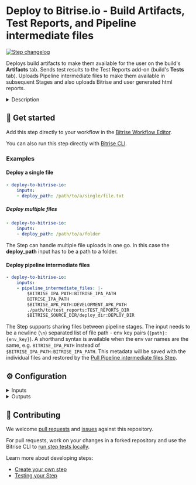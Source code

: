 # Deploy to Bitrise.io - Build Artifacts, Test Reports, and Pipeline intermediate files

[![Step changelog](https://shields.io/github/v/release/bitrise-steplib/steps-deploy-to-bitrise-io?include_prereleases&label=changelog&color=blueviolet)](https://github.com/bitrise-steplib/steps-deploy-to-bitrise-io/releases)

Deploys build artifacts to make them available for the user on the build's **Artifacts** tab.
Sends test results to the Test Reports add-on (build's **Tests** tab).
Uploads Pipeline intermediate files to make them available in subsequent Stages and also uploads Bitrise and user generated html reports.

<details>
<summary>Description</summary>

The Step accesses artifacts from a directory specified as the `$BITRISE_DEPLOY_DIR` where artifacts generated by previous Steps gets stored.
These artifacts are then uploaded on the **Artifacts** tab of any given build. For installable artifacts, such as IPAs or APKs, the Step can create a public install page that allows testers to install the app on their devices.
You can also use the Step to notify users about the build. If you wish to use the Test Reports add-on, you must add this Step in your Workflow since the Step converts test results to the right format and sends them to the add-on.
The Step can also share Pipeline intermediate files. These files are build artifacts generated by Workflows in a Pipeline intended to be shared with subsequent Stages.
Also it collects and uploads all of the html reports located in the `BITRISE_HTML_REPORT_DIR` folder.

### Configuring the Build Artifact Deployment section of the Step

1. Set the value for the **Deploy directory or file path** required input. The default value is the `$BITRISE_DEPLOY_DIR` Env Var which is exposed by the Bitrise CLI.
If you provide a directory, everything in that directory, excluding sub-directories, gets uploaded.
If you provide only a file, then only that file gets uploaded.
To upload a directory's content recursively, you should use the **Compress the artifacts into one file?** which will compress the whole directory, with every sub-directory included.
2. Set the value of the **Notify: User Roles** input. It sends an email with the [public install URL](https://devcenter.bitrise.io/deploy/bitrise-app-deployment/) to those Bitrise users whose roles are included in this field.
The default value is `everyone`. If you wish to notify based on user roles, add one or more roles and separate them with commas, for example, `developers`, `admins`. If you don't want to notify anyone, set the input to `none`.
3. Set the **Notify: Emails** sensitive input. It sends the public install URL in an email to the email addresses provided here. If you’re adding multiple email address, make sure to separate them with commas.
The recipients do not have to be in your Bitrise team. Please note that if the email address is associated with a Bitrise account, the user must be [watching](https://devcenter.bitrise.io/builds/configuring-notifications/#watching-an-app) the app.
4. The **Enable public page for the App?** required input is set to `true` by default. It creates a long and random URL which can be shared with those who do not have a Bitrise account.
If you set this input to `false`, the **Notify: Emails** input will be ignored and the **Notify: User Roles** will receive the build URL instead of the public install URL.
5. With the **Compress the artifacts into one file?** required input set to `true`, you can compress the artifacts found in the Deploy directory into a single file.
You can specify a custom name for the zip file with the `zip_name` option. If you don't specify one, the default `Deploy directory` name will be used.
If the **Compress the artifacts into one file?** is set to `false`, the artifacts in the Deploy directory will be deployed separately.
6. With the **Format for the BITRISE_PUBLIC_INSTALL_PAGE_URL_MAP output** required input field, you can customize the output format of the public install page’s multiple artifact URLs so that the next Step can render the output (for example, our **Send a Slack message** Step).
Provide a language template description using [https://golang.org/pkg/text/template](https://golang.org/pkg/text/template) so that the **Deploy to Bitrise.io** Step can build the required custom output.
7. With the **Format for the BITRISE_PERMANENT_DOWNLOAD_URL_MAP output** required input, you can customize the output format of the `BITRISE_PERMANENT_DOWNLOAD_URL_MAP` so that the next Step can render the output.
The next Steps will use this input to generate the related output in the specified format. The output contains multiple permanent URLs for multiple artifacts.
Provide a language template description using [https://golang.org/pkg/text/template](https://golang.org/pkg/text/template) so that the **Deploy to Bitrise.io** Step can build the required custom output.
8. The **Test API's base URL** and the **API Token** input fields are automatically populated for you.
9. The html report upload does not have any specific settings because it will happen automatically.

### Configuring the Pipeline Intermediate File Sharing section of the Step

The **Files to share between pipeline stages** input specifies the files meant to be intermediate files shared between the Pipeline Stages. When uploading the Pipeline intermediate files, you must assign environment variable keys to them in the **Files to share between pipeline stages** input.
The inputs `path:env_key` values will be saved together with the file and later automatically reconstructed by the [Pull Pipeline intermediate files Step](https://www.bitrise.io/integrations/steps/pull-intermediate-files).
You can use a shorthand of just `env_var` for `$env_var:env_var`, when the `env_var` holds the path to the file(s) you want to share with subsequent stages.
The directories you specify will be archived and uploaded as a single file.

#### Configuring the Debug section of the Step

If you wish to use any of the Step’s debug features, set the following inputs:
1. In the **Name of the compressed artifact (without .zip extension)** input you can add a custom name for the compressed artifact. If you leave this input empty, the default `Deploy directory` name is used.
Please note that this input only works if you set the **Compress the artifacts into one file?** input to `true`.
2. The **Bitrise Build URL** and the **Bitrise Build API Token** inputs are automatically populated.
3. If **The Enable Debug Mode** required input is set to `true`, the Step prints more verbose logs. It is `false` by default.
4. If you need a specific [bundletool version](https://github.com/google/bundletool/releases) other than the default value, you can modify the value of the **Bundletool version** required input.
Bundletool generates an APK from an Android App Bundle so that you can test the APK.

### Troubleshooting

- If your users did not get notified via email, check the **Enable public page for the App?** input. If it is set to `false`, no email notifications will be sent.
- If there are no artifacts uploaded on the **APPS & ARTIFACTS tab**, then check the logs to see if the directory you used in the **Deploy directory or file path** input contained any artifacts.
- If the email is not received, we recommend, that you check if the email is associated with Bitrise account and if so, if the account is “watching” the app.

### Useful links

- [Deployment on Bitrise](https://devcenter.bitrise.io/deploy/deployment-index/)
- [Watching an app](https://devcenter.bitrise.io/builds/configuring-notifications/#watching-an-app)
- [Using artifacts from different Stages](https://devcenter.bitrise.io/en/builds/build-pipelines/configuring-a-bitrise-pipeline.html#using-artifacts-from-different-stages)
- [Viewing HTML reports](https://devcenter.bitrise.io/en/builds/build-data-and-troubleshooting/viewing-html-reports)

  ### Related Steps

- [Deploy to Google Play](https://www.bitrise.io/integrations/steps/google-play-deploy)
- [Deploy to iTunesConnect](https://www.bitrise.io/integrations/steps/deploy-to-itunesconnect-deliver)
- [Pull Pipeline intermediate files](https://www.bitrise.io/integrations/steps/pull-intermediate-files)
</details>

## 🧩 Get started

Add this step directly to your workflow in the [Bitrise Workflow Editor](https://devcenter.bitrise.io/steps-and-workflows/steps-and-workflows-index/).

You can also run this step directly with [Bitrise CLI](https://github.com/bitrise-io/bitrise).

### Examples

#### Deploy a single file

```yaml
- deploy-to-bitrise-io:
    inputs:
    - deploy_path: /path/to/a/single/file.txt
```

##### Deploy multiple files

```yaml
- deploy-to-bitrise-io:
    inputs:
    - deploy_path: /path/to/a/folder
```

The Step can handle multiple file uploads in one go. In this case the **deploy_path** input has to be a path to a folder.

#### Deploy pipeline intermediate files

```yaml
- deploy-to-bitrise-io:
    inputs:
    - pipeline_intermediate_files: |-
        $BITRISE_IPA_PATH:BITRISE_IPA_PATH
        BITRISE_IPA_PATH
        $BITRISE_APK_PATH:DEVELOPMENT_APK_PATH
        ./path/to/test_reports:TEST_REPORTS_DIR
        $BITRISE_SOURCE_DIR/deploy_dir:DEPLOY_DIR
```

The Step supports sharing files between pipeline stages. The input needs to be a newline (`\n`) separated list of file path - env key pairs (`{path}:{env_key}`).
A shorthand syntax is available when the env var names are the same, e.g. `BITRISE_IPA_PATH` instead of `$BITRISE_IPA_PATH:BITRISE_IPA_PATH`. 
This metadata will be saved with the individual files and restored by the [Pull Pipeline intermediate files Step](https://www.bitrise.io/integrations/steps/pull-intermediate-files).


## ⚙️ Configuration

<details>
<summary>Inputs</summary>

| Key | Description | Flags | Default |
| --- | --- | --- | --- |
| `deploy_path` | Specify the directory or file path which will be deployed.  If the specified path is a directory, then every file in the specified directory, excluding sub-directories, will be deployed.  To upload the directory's content recursively, you should use the **Compress the artifacts into one file?** option which compresses the whole directory, with every sub-directory included.  If you specify a file path, then only the specified file will be deployed.  |  | `$BITRISE_DEPLOY_DIR` |
| `is_compress` | If this option is set to `true` and a Deploy directory was specified, the artifacts in that directory will be compressed into a single ZIP file.  You can specify a custom name for the ZIP using the `zip_name` option. If you do not specify a custom name, the default `Deploy directory` name will be used.  If this option is set to `false`, the artifacts found in the Deploy directory folder will be deployed separately. | required | `false` |
| `zip_name` | If you do not specify a custom name, the Deploy directory name will be used. You can specify a custom name for the ZIP using the `zip_name` option.  This option only works if you selected *true* for *is_compress*. |  |  |
| `notify_user_groups` | Your App's user roles you want to notify. Separate the role names with commas. Possible role names:  * none * testers * developers * platform engineers * admins * owners * everyone  An example to notify your developers and testers:  `testers, developers`  If you want to notify everyone in the app's team, just specify `everyone`.  If you don't want to notify anyone, set this to `none`.  |  | `everyone` |
| `always_notify_user_groups` | Your App's user roles you want to notify regardless of the users' project watching preferences. Separate the role names with commas. Possible role names:  * none * testers * developers * platform engineers * admins * owners * everyone  An example to notify your developers and testers:  `testers, developers`  If you want to notify everyone in the app's team, just specify `everyone`.  If you don't want to notify anyone, set this to `none`.  |  |  |
| `notify_email_list` | Email addresses to notify. Separate them with commas.  You can specify any email address, the recipients don't have to be in your team.  Please note that if the email address is associated with a Bitrise account, the user must be [watching](https://devcenter.bitrise.io/builds/configuring-notifications/#watching-an-app) the app.  | sensitive |  |
| `is_enable_public_page` | If this option is enabled, a public install page will be available with a long and random URL which can be shared with others who are not registered on Bitrise.  If you disable this option, the **Notify: Emails** option will be ignored and the **Notify: User Roles** users will receive the build's URL instead of the public page's URL!  | required | `true` |
| `bundletool_version` | If you need a specific [bundletool version]((https://github.com/google/bundletool/releases) other than the default version, you can modify the value of the **Bundletool version** required input. | required | `1.15.0` |
| `build_url` | Unique build URL of this build on Bitrise.io | required | `$BITRISE_BUILD_URL` |
| `build_api_token` | The build's API Token for the build on Bitrise.io | required, sensitive | `$BITRISE_BUILD_API_TOKEN` |
| `pipeline_intermediate_files` | A newline (`\n`) separated list of file path - env key pairs (`{path}:{env_key}`).  The input uses a `{path}:{env_key}` syntax. The colon character (`:`) is the delimiter between the file path and the environment variable key. A shorthand syntax of `ENV_VAR` can be used for `$ENV_VAR:ENV_VAR` when the name of the env var in the current workflow will become the shared env_key.  The file path can be specified with environment variables or direct paths, and can point to both a local file or directory: ``` $BITRISE_IPA_PATH:BITRISE_IPA_PATH BITRISE_IPA_PATH $BITRISE_APK_PATH:DEVELOPMENT_APK_PATH ./path/to/test_reports:TEST_REPORTS_DIR $BITRISE_SOURCE_DIR/deploy_dir:DEPLOY_DIR ``` |  |  |
| `addon_api_base_url` | The URL where test API is accessible.  | required | `https://vdt.bitrise.io/test` |
| `addon_api_token` | The token required to authenticate with the API.  | sensitive | `$ADDON_VDTESTING_API_TOKEN` |
| `public_install_page_url_map_format` | Provide a language template description using [Golang templates](https://golang.org/pkg/text/template) so that the **Deploy to Bitrise.io** Step can build the required custom output. | required | `{{range $index, $element := .}}{{if $index}}\|{{end}}{{$element.File}}=>{{$element.URL}}{{end}}` |
| `permanent_download_url_map_format` | Provide a language template description using [Golang templates](https://golang.org/pkg/text/template) so that the **Deploy to Bitrise.io** Step can build the required custom output for the permanent download URL. | required | `{{range $index, $element := .}}{{if $index}}\|{{end}}{{$element.File}}=>{{$element.URL}}{{end}}` |
| `details_page_url_map_format` | Provide a language template description using [Golang templates](https://golang.org/pkg/text/template) so that the **Deploy to Bitrise.io** Step can build the required custom output for the details page URL. | required | `{{range $index, $element := .}}{{if $index}}\|{{end}}{{$element.File}}=>{{$element.URL}}{{end}}` |
| `files_to_redact` | A newline (`\n`) separated list of file paths to redact secrets from before the step deploys them. |  |  |
| `debug_mode` | The Step will print more verbose logs if enabled. | required | `false` |
</details>

<details>
<summary>Outputs</summary>

| Environment Variable | Description |
| --- | --- |
| `BITRISE_PUBLIC_INSTALL_PAGE_URL` | Public Install Page's URL, if the *Enable public page for the App?* option was *enabled*. |
| `BITRISE_PUBLIC_INSTALL_PAGE_URL_MAP` | Public Install Page URLs by the artifact's file path. Only set it if the *Enable public page for the App?* option was *enabled*.  The default format is `KEY1=>VALUE\|KEY2=>VALUE` but is controlled by the `public_install_page_url_map_format` input  Examples:  - $BITRISE_DEPLOY_DIR/ios_app.ipa=>https://ios_app/public/install/page - $BITRISE_DEPLOY_DIR/android_app.apk=>https://android_app/public/install/page\|$BITRISE_DEPLOY_DIR/ios_app.ipa=>https://ios_app/public/install/page |
| `BITRISE_PERMANENT_DOWNLOAD_URL_MAP` | The output contains permanent Download URLs for each artifact. The URLs can be shared in any communication channel and they won't expire. The default format is `KEY1=>VALUE\|KEY2=>VALUE` where key is the filename and the value is the URL. If you change `permanent_download_url_map_format` input then that will modify the format of this Env Var. You can customize the format of the multiple URLs.  Examples:  - $BITRISE_DEPLOY_DIR/ios_app.ipa=>https://app.bitrise.io/artifacts/ipa-slug/download - $BITRISE_DEPLOY_DIR/android_app.apk=>https://app.bitrise.io/artifacts/apk-slug/download\|$BITRISE_DEPLOY_DIR/ios_app.ipa=>https://app.bitrise.io/artifacts/ipa-slug/download |
| `BITRISE_ARTIFACT_DETAILS_PAGE_URL` | Details Page's URL.  At the moment, only installable artifacts (.aab, .apk, .ipa) have details page URL. |
| `BITRISE_ARTIFACT_DETAILS_PAGE_URL_MAP` | Details Page URLs by the artifact's path.  The default format is `KEY1=>VALUE\\|KEY2=>VALUE` but is controlled by the `details_page_url_map_format` input  Examples:  - $BITRISE_DEPLOY_DIR/ios_app.ipa=>https://app.bitrise.io/apps/ios_app/installable-artifacts/ipa-slug - $BITRISE_DEPLOY_DIR/android_app.apk=>https://app.bitrise.io/apps/android_app/installable-artifacts/apk-slug\|$BITRISE_DEPLOY_DIR/ios_app.ipa=>https://app.bitrise.io/apps/ios_app/installable-artifacts/ipa-slug |
</details>

## 🙋 Contributing

We welcome [pull requests](https://github.com/bitrise-steplib/steps-deploy-to-bitrise-io/pulls) and [issues](https://github.com/bitrise-steplib/steps-deploy-to-bitrise-io/issues) against this repository.

For pull requests, work on your changes in a forked repository and use the Bitrise CLI to [run step tests locally](https://devcenter.bitrise.io/bitrise-cli/run-your-first-build/).

Learn more about developing steps:

- [Create your own step](https://devcenter.bitrise.io/contributors/create-your-own-step/)
- [Testing your Step](https://devcenter.bitrise.io/contributors/testing-and-versioning-your-steps/)
